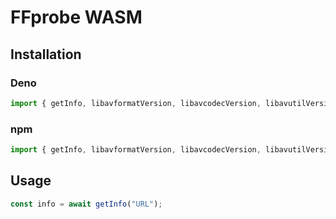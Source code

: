 # FFprobe WASM

## Installation

### Deno

```typescript
import { getInfo, libavformatVersion, libavcodecVersion, libavutilVersion } from "https://deno.land/x/ffprobe_wasm@<version>/mod.ts"; 
```

### npm

```typescript
import { getInfo, libavformatVersion, libavcodecVersion, libavutilVersion } from "@cffnpwr/ffprobe-wasm";
```

## Usage

```typescript
const info = await getInfo("URL");
```
